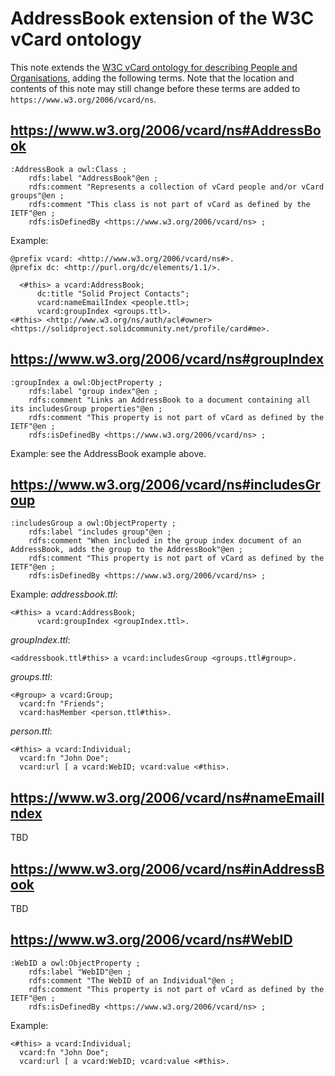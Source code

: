 # AddressBook extension of the W3C vCard ontology

This note extends the [W3C vCard ontology for describing People and Organisations](https://www.w3.org/TR/vcard-rdf/), adding the following terms.
Note that the location and contents of this note may still change before these terms are added to `https://www.w3.org/2006/vcard/ns`.

## https://www.w3.org/2006/vcard/ns#AddressBook
```ttl
:AddressBook a owl:Class ;
    rdfs:label "AddressBook"@en ;
    rdfs:comment "Represents a collection of vCard people and/or vCard groups"@en ;
    rdfs:comment "This class is not part of vCard as defined by the IETF"@en ;
    rdfs:isDefinedBy <https://www.w3.org/2006/vcard/ns> ;
```

Example:
```
@prefix vcard: <http://www.w3.org/2006/vcard/ns#>.
@prefix dc: <http://purl.org/dc/elements/1.1/>.

  <#this> a vcard:AddressBook;
      dc:title "Solid Project Contacts";
      vcard:nameEmailIndex <people.ttl>;
      vcard:groupIndex <groups.ttl>.
<#this> <http://www.w3.org/ns/auth/acl#owner> <https://solidproject.solidcommunity.net/profile/card#me>.
```

## https://www.w3.org/2006/vcard/ns#groupIndex
```ttl
:groupIndex a owl:ObjectProperty ;
    rdfs:label "group index"@en ;
    rdfs:comment "Links an AddressBook to a document containing all its includesGroup properties"@en ;
    rdfs:comment "This property is not part of vCard as defined by the IETF"@en ;
    rdfs:isDefinedBy <https://www.w3.org/2006/vcard/ns> ;
```

Example: see the AddressBook example above.

## https://www.w3.org/2006/vcard/ns#includesGroup
```ttl
:includesGroup a owl:ObjectProperty ;
    rdfs:label "includes group"@en ;
    rdfs:comment "When included in the group index document of an AddressBook, adds the group to the AddressBook"@en ;
    rdfs:comment "This property is not part of vCard as defined by the IETF"@en ;
    rdfs:isDefinedBy <https://www.w3.org/2006/vcard/ns> ;
```

Example:
_addressbook.ttl_:
```ttl
<#this> a vcard:AddressBook;
      vcard:groupIndex <groupIndex.ttl>.
```
_groupIndex.ttl_:
```ttl
<addressbook.ttl#this> a vcard:includesGroup <groups.ttl#group>.
```
_groups.ttl_:
```ttl
<#group> a vcard:Group;
  vcard:fn "Friends";
  vcard:hasMember <person.ttl#this>.
```
_person.ttl_:
```ttl
<#this> a vcard:Individual;
  vcard:fn "John Doe";
  vcard:url [ a vcard:WebID; vcard:value <#this>.
```

## https://www.w3.org/2006/vcard/ns#nameEmailIndex
TBD

## https://www.w3.org/2006/vcard/ns#inAddressBook
TBD

## https://www.w3.org/2006/vcard/ns#WebID
```ttl
:WebID a owl:ObjectProperty ;
    rdfs:label "WebID"@en ;
    rdfs:comment "The WebID of an Individual"@en ;
    rdfs:comment "This property is not part of vCard as defined by the IETF"@en ;
    rdfs:isDefinedBy <https://www.w3.org/2006/vcard/ns> ;
```

Example:
```ttl
<#this> a vcard:Individual;
  vcard:fn "John Doe";
  vcard:url [ a vcard:WebID; vcard:value <#this>.
```

